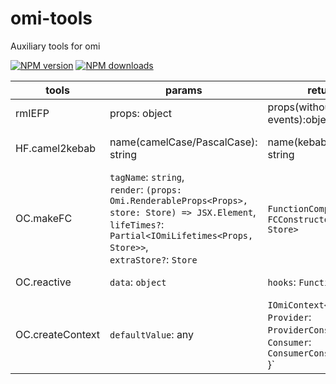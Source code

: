 # omi-tools

Auxiliary tools for omi

[![NPM version](https://img.shields.io/npm/v/omi-tools?color=%23007acc&style=flat-square)](https://npmjs.org/package/omi-tools)
[![NPM downloads](https://img.shields.io/npm/dt/omi-tools?style=flat-square)](https://npmjs.org/package/omi-tools)

| tools            | params                                                                                                                                                                                   | returns                                                                                                  | desc                                            |
| ---------------- | ---------------------------------------------------------------------------------------------------------------------------------------------------------------------------------------- | -------------------------------------------------------------------------------------------------------- | ----------------------------------------------- |
| rmIEFP           | props: object                                                                                                                                                                            | props(without internal events):object                                                                    | remove internal events from props               |
| HF.camel2kebab   | name(camelCase/PascalCase): string                                                                                                                                                       | name(kebabCase): string                                                                                  | convert camelCase or PascalCase to kebabCase    |
| OC.makeFC        | `tagName`: `string`,<br>`render`: `(props: Omi.RenderableProps<Props>, store: Store) => JSX.Element`,<br>`lifeTimes?`: `Partial<IOmiLifetimes<Props, Store>>`,<br>`extraStore?`: `Store` | `FunctionComponent`: `FCConstructor<Props, Store>`                                                       | generate a functional component element         |
| OC.reactive      | `data`: `object`                                                                                                                                                                         | `hooks`: `Function`                                                                                      | generate some reactive data                     |
| OC.createContext | `defaultValue`: any                                                                                                                                                                      | `IOmiContext<T>`: {<br>`Provider`: `ProviderConstructor<T>`, <br>`Consumer`: `ConsumerConstructor`<br>}` | generate Provider/Consumer ComponentConstructor |
